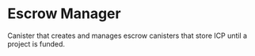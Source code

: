 # Escrow Manager

Canister that creates and manages escrow canisters that store ICP until a project is funded.
